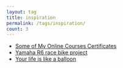 ```yaml
---
layout: tag
title: inspiration
permalink: /tags/inspiration/
count: 3
---
```


- [Some of My Online Courses Certificates](https://samirpaulb.github.io/blog-jekyll/posts/some-of-my-online-courses-certificates/)
- [Yamaha R6 race bike project](https://ansari.io/blog/racebike-project/)
- [Your life is like a balloon](https://ansari.io/blog/your-life-is-like-a-balloon/)
